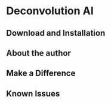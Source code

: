# **Deconvolution AI**

## Download and Installation

## About the author

## Make a Difference

## Known Issues
